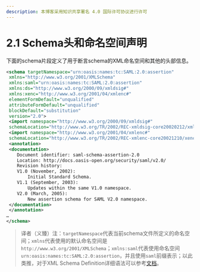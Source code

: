 ```yaml
---
description: 本博客采用知识共享署名 4.0 国际许可协议进行许可
---
```


# 2.1 Schema头和命名空间声明

下面的schema片段定义了用于断言schema的XML命名空间和其他的头部信息。

```xml
<schema targetNamespace="urn:oasis:names:tc:SAML:2.0:assertion"
 xmlns="http://www.w3.org/2001/XMLSchema"
 xmlns:saml="urn:oasis:names:tc:SAML:2.0:assertion"
 xmlns:ds="http://www.w3.org/2000/09/xmldsig#"
 xmlns:xenc="http://www.w3.org/2001/04/xmlenc#"
 elementFormDefault="unqualified"
 attributeFormDefault="unqualified"
 blockDefault="substitution"
 version="2.0">
 <import namespace="http://www.w3.org/2000/09/xmldsig#"
 schemaLocation="http://www.w3.org/TR/2002/REC-xmldsig-core20020212/xmldsig-core-schema.xsd"/>
 <import namespace="http://www.w3.org/2001/04/xmlenc#"
 schemaLocation="http://www.w3.org/TR/2002/REC-xmlenc-core20021210/xenc-schema.xsd"/>
 <annotation>
 <documentation>
    Document identifier: saml-schema-assertion-2.0
    Location: http://docs.oasis-open.org/security/saml/v2.0/
    Revision history:
    V1.0 (November, 2002):
        Initial Standard Schema.
    V1.1 (September, 2003):
        Updates within the same V1.0 namespace.
    V2.0 (March, 2005):
        New assertion schema for SAML V2.0 namespace.
 </documentation>
 </annotation>
…
</schema>
```

> 译者（义臻）注：`targetNamespace`代表当前schema文件所定义的命名空间；`xmlns`代表使用的默认命名空间是`http://www.w3.org/2001/XMLSchema`；`xmlns:saml`代表使用命名空间`urn:oasis:names:tc:SAML:2.0:assertion`，并且使用`saml`前缀表示；以此类推，对于XML Schema Definition详细语法可以参考[文档](https://www.w3schools.com/xml/schema\_schema.asp)。
